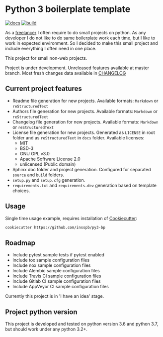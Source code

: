 # Python 3 boilerplate template

[![docs](https://readthedocs.org/projects/py3-bp/badge/?version=latest)](https://readthedocs.org/projects/py3-bp/?badge=latest)
[![build](https://img.shields.io/travis/insspb/py3-bp.svg)](https://travis-ci.org/insspb/py3-bp)

As a [freelancer](https://www.upwork.com/fl/andreyshpak) I often require
to do small projects on python. As any developer I do not like to do same
boilerplate work each time, but I like to work in expected environment.
So I decided to make this small project and include everything I often
need in one place.

This project for small non-web projects.

Project is under development. Unreleased features available at master branch.
Most fresh changes data available in [CHANGELOG](CHANGELOG.md)

## Current project features

* Readme file generation for new projects. Available formats: `Markdown`
or `reStructuredText`
* Authors file generation for new projects. Available formats: `Markdown`
or `reStructuredText`
* Changelog file generation for new projects. Available formats: `Markdown`
or `reStructuredText`
* License file generation for new projects. Generated as `LICENSE` in root
folder and as `reStructuredText` in `docs` folder.
 Available licenses:
  * MIT
  * BSD-3
  * GNU GPL v3.0
  * Apache Software License 2.0
  * unlicensed (Public domain)
* Sphinx doc folder and project generation. Configured for separated `source`
and `build` folders.
* `setup.py` and `setup.cfg` generation.
* `requirements.txt` and `requirements.dev` generation based on template
choices.

## Usage

Single time usage example, requires installation of
[Cookiecutter](https://github.com/cookiecutter/cookiecutter):

```bash
cookiecutter https://github.com/insspb/py3-bp
```

## Roadmap

* Include pytest sample tests if pytest enabled
* Include tox sample configuration files
* Include nox sample configuration files
* Include Alembic sample configuration files
* Include Travis CI sample configuration files
* Include Gitlab CI sample configuration files
* Include AppVeyor CI sample configuration files

Currently this project is in 'I have an idea' stage.

## Project python version

This project is developed and tested on python version 3.6 and python 3.7, but
should work under any python 3.2+.
